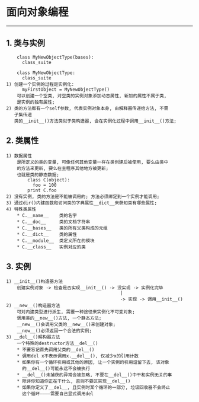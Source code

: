 # **面向对象编程**
***



## **1. 类与实例**
        class MyNewObjectType(bases):
          class_suite

        class MyNewObjectType:
          class_suite
    1) 创建一个实例的过程是实例化:
          myFirstObject = MyNewObjectType()
        可以创建一个空类, 对空类的实例对象添加动态属性, 新加的属性不属于类, 
        是实例的独有属性;
    2) 类的方法都有一个self参数, 代表实例对象本身, 由解释器传递给方法, 不需
       子集传递
       类的__init__()方法类似于类构造器, 会在实例化过程中调用__init__()方法;



## **2. 类属性**
    1) 数据属性
        是所定义的类的变量, 可像任何其他变量一样在类创建后被使用, 要么由类中
        的方法来更新, 要么在主程序其他地方被更新;
        也就是类的静态数据;
            class C(object):
              foo = 100
            print C.foo 
    2) 没有实例, 类的方法是不能被调用的; 方法必须绑定到一个实例才能调用;
    3) 通过dir()内建函数和访问类的字典属性__dict__来获知类有哪些属性;
    4) 特殊类属性
        * C.__name__    类的名字
        * C.__doc__     类的文档字符串
        * C.__bases__   类的所有父类构成的元组
        * C.__dict__    类的属性
        * C.__module__  类定义所在的模块
        * C.__class__   实例对应的类



## **3. 实例**
    1) __init__()构造器方法
        创建实例对象 -> 检查是否实现__init__() -> 没实现 -> 实例化完毕
                                               |
                                               -> 实现 -> 调用__init__()
    2) __new__()构造器方法
        可对内建类型进行派生, 需要一种途径来实例化不可变对象;
        调用类的__new__()方法, 一个静态方法;
        __new__()会调用父类的__new__()来创建对象;
        __new__()必须返回一个合法的实例;
    3) __del__()解构器方法
        一个特殊的destructor方法__del__()
        * 不要忘记首先调用父类的__del__()
        * 调用del x不表示调用x.__del__(), 仅减少x的引用计数
        * 如果你有一个循环引用或其他的原因, 让一个实例的引用逗留下去, 该对象
          的__del__()可能永远不会被执行
        * __del__()未捕获的异常会被忽略, 不要在__del__()中干和实例无关的事
        * 除非你知道你正在干什么, 否则不要区实现__del__()
        * 如果你定义了__del__, 且实例时某个循环的一部分, 垃圾回收器不会终止
          这个循环————需要自己显式调用del

